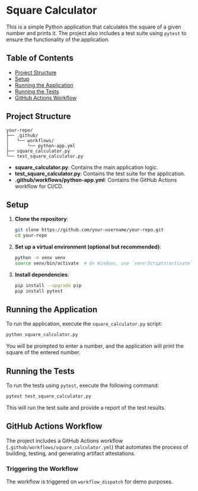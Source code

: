 # Square Calculator

This is a simple Python application that calculates the square of a given number and prints it. The project also includes a test suite using `pytest` to ensure the functionality of the application.

## Table of Contents

- [Project Structure](#project-structure)
- [Setup](#setup)
- [Running the Application](#running-the-application)
- [Running the Tests](#running-the-tests)
- [GitHub Actions Workflow](#github-actions-workflow)

## Project Structure

```
your-repo/
├── .github/
│   └── workflows/
│       └── python-app.yml
├── square_calculator.py
└── test_square_calculator.py
```

- **square_calculator.py**: Contains the main application logic.
- **test_square_calculator.py**: Contains the test suite for the application.
- **.github/workflows/python-app.yml**: Contains the GitHub Actions workflow for CI/CD.

## Setup

1. **Clone the repository**:
    ```bash
    git clone https://github.com/your-username/your-repo.git
    cd your-repo
    ```

2. **Set up a virtual environment (optional but recommended)**:
    ```bash
    python -m venv venv
    source venv/bin/activate  # On Windows, use `venv\Scripts\activate`
    ```

3. **Install dependencies**:
    ```bash
    pip install --upgrade pip
    pip install pytest
    ```

## Running the Application

To run the application, execute the `square_calculator.py` script:

```bash
python square_calculator.py
```

You will be prompted to enter a number, and the application will print the square of the entered number.

## Running the Tests

To run the tests using `pytest`, execute the following command:

```bash
pytest test_square_calculator.py
```

This will run the test suite and provide a report of the test results.

## GitHub Actions Workflow

The project includes a GitHub Actions workflow (`.github/workflows/square_calculator.yml`) that automates the process of building, testing, and generating artifact attestations.


### Triggering the Workflow

The workflow is triggered on `workflow_dispatch` for demo purposes. 
